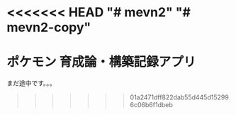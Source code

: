 <<<<<<< HEAD
"# mevn2" 
"# mevn2-copy" 
=======
# ポケモン 育成論・構築記録アプリ
  まだ途中です。。。
>>>>>>> 01a2471dff822dab55d445d152996c06b6f1dbeb

